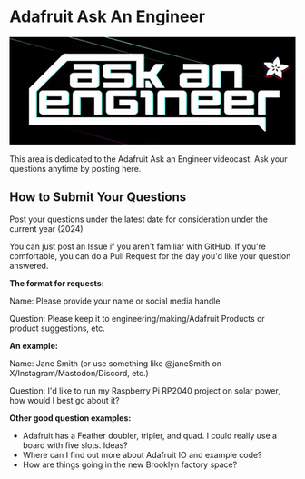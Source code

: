 # Adafruit Ask An Engineer

<img width="550" src="https://github.com/adafruit/Ask_An_Engineer/blob/main/aae.jpg" alt="Adafruit Ask an Engineer">

This area is dedicated to the Adafruit Ask an Engineer videocast. Ask your questions anytime by posting here.

## How to Submit Your Questions

Post your questions under the latest date for consideration under the current year (2024)

You can just post an Issue if you aren't familiar with GitHub.
If you're comfortable, you can do a Pull Request for the day you'd like your question answered. 

**The format for requests:**

Name:  Please provide your name or social media handle

Question:   Please keep it to engineering/making/Adafruit Products or product suggestions, etc.

**An example:**

Name: Jane Smith (or use something like @janeSmith on X/Instagram/Mastodon/Discord, etc.)

Question: I'd like to run my Raspberry Pi RP2040 project on solar power, how would I best go about it?

**Other good question examples:**

* Adafruit has a Feather doubler, tripler, and quad. I could really use a board with five slots. Ideas?
* Where can I find out more about Adafruit IO and example code?
* How are things going in the new Brooklyn factory space?

